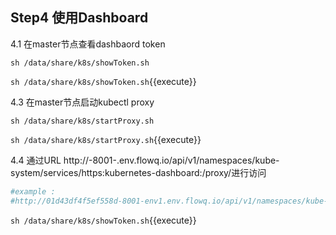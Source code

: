 ## Step4  使用Dashboard 

4.1 在master节点查看dashbaord token

```ba
sh /data/share/k8s/showToken.sh
```

`sh /data/share/k8s/showToken.sh`{{execute}}

4.3 在master节点启动kubectl proxy

```bas
sh /data/share/k8s/startProxy.sh
```



`sh /data/share/k8s/startProxy.sh`{{execute}}



4.4 通过URL  http://<id>-8001-<env id>.env.flowq.io/api/v1/namespaces/kube-system/services/https:kubernetes-dashboard:/proxy/进行访问

```bash
#example : 
#http://01d43df4f5ef558d-8001-env1.env.flowq.io/api/v1/namespaces/kube-system/services/https:kubernetes-dashboard:/proxy/
```

`sh /data/share/k8s/showToken.sh`{{execute}} 